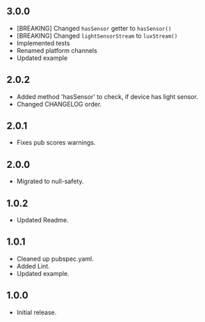 ## 3.0.0

- [BREAKING] Changed `hasSensor` getter to `hasSensor()`
- [BREAKING] Changed `lightSensorStream` to `luxStream()`
- Implemented tests
- Renamed platform channels
- Updated example

## 2.0.2

- Added method 'hasSensor' to check, if device has light sensor.
- Changed CHANGELOG order.

## 2.0.1

- Fixes pub scores warnings.

## 2.0.0

- Migrated to null-safety.

## 1.0.2

- Updated Readme.

## 1.0.1

- Cleaned up pubspec.yaml.
- Added Lint.
- Updated example.

## 1.0.0

- Initial release.
